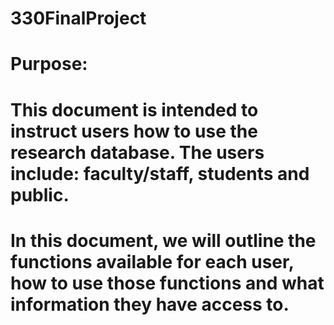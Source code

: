 # 330FinalProject

# Purpose:
# This document is intended to instruct users how to use the research database. The users include: faculty/staff, students and public. 
# In this document, we will outline the functions available for each user, how to use those functions and what information they have access to.

